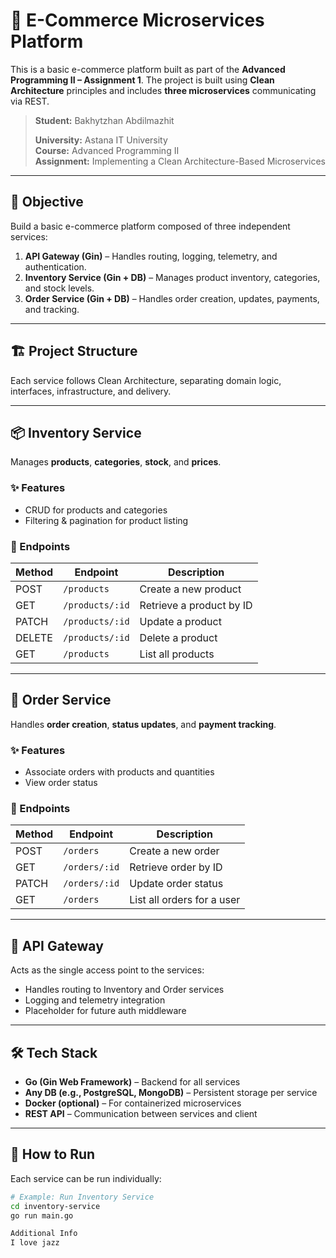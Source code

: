 # 🛒 E-Commerce Microservices Platform

This is a basic e-commerce platform built as part of the **Advanced Programming II – Assignment 1**. The project is built using **Clean Architecture** principles and includes **three microservices** communicating via REST.

> **Student:** Bakhytzhan Abdilmazhit 
>
> **University:** Astana IT University  
> **Course:** Advanced Programming II  
> **Assignment:** Implementing a Clean Architecture-Based Microservices

---

## 🧠 Objective

Build a basic e-commerce platform composed of three independent services:

1. **API Gateway (Gin)** – Handles routing, logging, telemetry, and authentication.
2. **Inventory Service (Gin + DB)** – Manages product inventory, categories, and stock levels.
3. **Order Service (Gin + DB)** – Handles order creation, updates, payments, and tracking.

---

## 🏗️ Project Structure



Each service follows Clean Architecture, separating domain logic, interfaces, infrastructure, and delivery.

---

## 📦 Inventory Service

Manages **products**, **categories**, **stock**, and **prices**.

### ✨ Features
- CRUD for products and categories
- Filtering & pagination for product listing

### 🔌 Endpoints

| Method | Endpoint             | Description                |
|--------|----------------------|----------------------------|
| POST   | `/products`          | Create a new product       |
| GET    | `/products/:id`      | Retrieve a product by ID   |
| PATCH  | `/products/:id`      | Update a product           |
| DELETE | `/products/:id`      | Delete a product           |
| GET    | `/products`          | List all products          |

---

## 🧾 Order Service

Handles **order creation**, **status updates**, and **payment tracking**.

### ✨ Features
- Associate orders with products and quantities
- View order status

### 🔌 Endpoints

| Method | Endpoint             | Description                     |
|--------|----------------------|---------------------------------|
| POST   | `/orders`            | Create a new order              |
| GET    | `/orders/:id`        | Retrieve order by ID            |
| PATCH  | `/orders/:id`        | Update order status             |
| GET    | `/orders`            | List all orders for a user      |

---

## 🚪 API Gateway

Acts as the single access point to the services:
- Handles routing to Inventory and Order services
- Logging and telemetry integration
- Placeholder for future auth middleware

---

## 🛠️ Tech Stack

- **Go (Gin Web Framework)** – Backend for all services
- **Any DB (e.g., PostgreSQL, MongoDB)** – Persistent storage per service
- **Docker (optional)** – For containerized microservices
- **REST API** – Communication between services and client

---

## 📂 How to Run

Each service can be run individually:

```bash
# Example: Run Inventory Service
cd inventory-service
go run main.go

Additional Info
I love jazz
